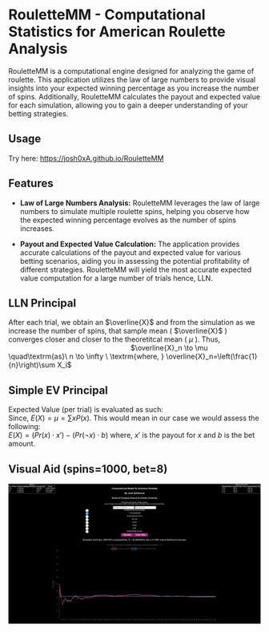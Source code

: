 # RouletteMM - Computational Statistics for American Roulette Analysis

RouletteMM is a computational engine designed for analyzing the game of roulette. This application utilizes the law of large numbers to provide visual insights into your expected winning percentage as you increase the number of spins. Additionally, RouletteMM calculates the payout and expected value for each simulation, allowing you to gain a deeper understanding of your betting strategies.

## Usage
Try here: https://josh0xA.github.io/RouletteMM 

## Features
- **Law of Large Numbers Analysis:** RouletteMM leverages the law of large numbers to simulate multiple roulette spins, helping you observe how the expected winning percentage evolves as the number of spins increases.

- **Payout and Expected Value Calculation:** The application provides accurate calculations of the payout and expected value for various betting scenarios, aiding you in assessing the potential profitability of different strategies. RouletteMM will yield the most accurate expected value computation for a large number of trials hence, LLN. 

## LLN Principal 
After each trial, we obtain an $\overline{X}$ and from the simulation as we increase the number of spins, that sample mean ( $\overline{X}$ ) converges closer and closer to the theoretitcal mean ( $\mu$ ). Thus, <br/>
&nbsp;&nbsp;&nbsp;&nbsp;&nbsp;&nbsp;&nbsp;&nbsp;&nbsp;&nbsp;&nbsp;&nbsp;&nbsp;&nbsp;&nbsp;&nbsp;&nbsp;&nbsp;&nbsp;&nbsp;&nbsp;&nbsp;&nbsp;&nbsp;&nbsp;&nbsp;&nbsp;&nbsp;&nbsp;&nbsp;&nbsp;&nbsp;&nbsp;&nbsp;&nbsp;&nbsp;&nbsp;&nbsp;&nbsp;&nbsp;&nbsp;&nbsp;&nbsp;&nbsp;&nbsp;&nbsp;&nbsp;&nbsp;&nbsp;&nbsp;&nbsp;&nbsp;&nbsp;&nbsp;&nbsp;&nbsp;&nbsp;&nbsp;&nbsp;&nbsp;&nbsp; $\overline{X}_n \to \mu \quad\textrm{as}\ n \to \infty \ \textrm{where, } \overline{X}_n=\left(\frac{1}{n}\right)\sum X_i$

## Simple EV Principal 
Expected Value (per trial) is evaluated as such: <br/> 
Since, $E(X) = \mu = \sum x P(x)$. This would mean in our case we would assess the following: <br/> 
<space><space><space><space><space> $E(X) = (Pr(x) \cdot x') - (Pr(\neg x) \cdot b)$ where, $x'$ is the payout for $x$ and $b$ is the bet amount. 

## Visual Aid (spins=1000, bet=8)
<img src="https://github.com/josh0xA/RouletteMM/blob/master/RouletteMM_example.png?raw=true"> 


   
